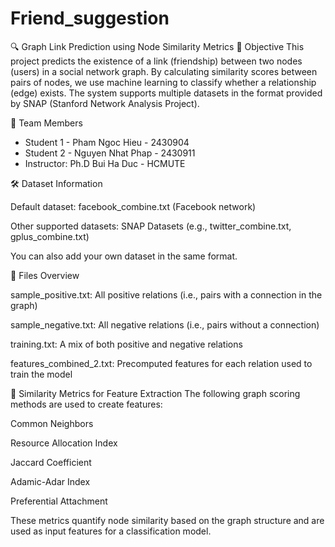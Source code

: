 # Friend_suggestion
🔍 Graph Link Prediction using Node Similarity Metrics
📌 Objective
This project predicts the existence of a link (friendship) between two nodes (users) in a social network graph. By calculating similarity scores between pairs of nodes, we use machine learning to classify whether a relationship (edge) exists. The system supports multiple datasets in the format provided by SNAP (Stanford Network Analysis Project).

 👥 Team Members
- Student 1 - Pham Ngoc Hieu - 2430904
- Student 2 - Nguyen Nhat Phap - 2430911
- Instructor: Ph.D Bui Ha Duc - HCMUTE

🛠 Dataset Information

Default dataset: facebook_combine.txt (Facebook network)

Other supported datasets: SNAP Datasets (e.g., twitter_combine.txt, gplus_combine.txt)

You can also add your own dataset in the same format.

📁 Files Overview

sample_positive.txt: All positive relations (i.e., pairs with a connection in the graph)

sample_negative.txt: All negative relations (i.e., pairs without a connection)

training.txt: A mix of both positive and negative relations

features_combined_2.txt: Precomputed features for each relation used to train the model

🧠 Similarity Metrics for Feature Extraction
The following graph scoring methods are used to create features:

Common Neighbors

Resource Allocation Index

Jaccard Coefficient

Adamic-Adar Index

Preferential Attachment

These metrics quantify node similarity based on the graph structure and are used as input features for a classification model.
